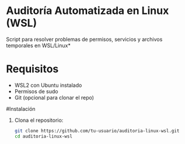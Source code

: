 # Auditoría Automatizada en Linux (WSL)  

Script para resolver problemas de permisos, servicios y archivos temporales en WSL/Linux*  

# Requisitos  
- WSL2 con Ubuntu instalado  
- Permisos de sudo  
- Git (opcional para clonar el repo)  

#Instalación  
1. Clona el repositorio:  
   ```bash
   git clone https://github.com/tu-usuario/auditoria-linux-wsl.git  
   cd auditoria-linux-wsl
